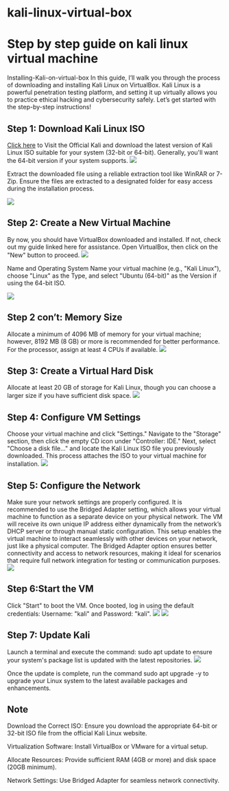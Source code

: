 # kali-linux-virtual-box
<h1>Step by step guide on kali linux virtual machine</h1> 
Installing-Kali-on-virtual-box
In this guide, I’ll walk you through the process of downloading and installing Kali Linux on VirtualBox. Kali Linux is a powerful penetration testing platform, and setting it up virtually allows you to practice ethical hacking and cybersecurity safely. Let’s get started with the step-by-step instructions!

<h2>Step 1: Download Kali Linux ISO</h2>
<a href="https://www.kali.org/get-kali/#kali-installer-images">Click here</a> to Visit the Official Kali and download the latest version of Kali Linux ISO suitable for your system (32-bit or 64-bit). Generally, you'll want the 64-bit version if your system supports.




<img src="Folder/kal1.png">




Extract the downloaded file using a reliable extraction tool like WinRAR or 7-Zip. Ensure the files are extracted to a designated folder for easy access during the installation process.




<img src="Folder/kal2.jpg">



<h2>Step 2: Create a New Virtual Machine</h2>
By now, you should have VirtualBox downloaded and installed. If not, check out my guide linked here for assistance. Open VirtualBox, then click on the "New" button to proceed.





<img src="Folder/kal 3.jpg">


Name and Operating System
Name your virtual machine (e.g., "Kali Linux"), choose "Linux" as the Type, and select "Ubuntu (64-bit)" as the Version if using the 64-bit ISO.



<img src="Folder/kal 4.png">



<h2>Step 2 con’t: Memory Size</h2>
Allocate a minimum of 4096 MB of memory for your virtual machine; however, 8192 MB (8 GB) or more is recommended for better performance. For the processor, assign at least 4 CPUs if available.




<img src="Folder/kal 5.png">



<h2>Step 3: Create a Virtual Hard Disk</h2>
Allocate at least 20 GB of storage for Kali Linux, though you can choose a larger size if you have sufficient disk space.




<img src="Folder/kal 6.png">



<h2>Step 4: Configure VM Settings</h2>
Choose your virtual machine and click "Settings." Navigate to the "Storage" section, then click the empty CD icon under "Controller: IDE." Next, select "Choose a disk file..." and locate the Kali Linux ISO file you previously downloaded. This process attaches the ISO to your virtual machine for installation.




<img src="Folder/kal 7.jpg">



<h2>Step 5: Configure the Network</h2>
Make sure your network settings are properly configured. It is recommended to use the Bridged Adapter setting, which allows your virtual machine to function as a separate device on your physical network. The VM will receive its own unique IP address either dynamically from the network’s DHCP server or through manual static configuration. This setup enables the virtual machine to interact seamlessly with other devices on your network, just like a physical computer. The Bridged Adapter option ensures better connectivity and access to network resources, making it ideal for scenarios that require full network integration for testing or communication purposes.



<img src="Folder/kal 8.png">




<h2>Step 6:Start the VM</h2>
Click "Start" to boot the VM. Once booted, log in using the default credentials: Username: "kali" and Password: "kali".




<img src="Folder/kal 9.png">



<img src="Folder/kal 10.png">




<h2>Step 7: Update Kali</h2>
Launch a terminal and execute the command: sudo apt update to ensure your system's package list is updated with the latest repositories.



<img src="Folder/kal 11.png">



Once the update is complete, run the command sudo apt upgrade -y to upgrade your Linux system to the latest available packages and enhancements.



<h2>Note</h2>
Download the Correct ISO: Ensure you download the appropriate 64-bit or 32-bit ISO file from the official Kali Linux website.

Virtualization Software: Install VirtualBox or VMware for a virtual setup.

Allocate Resources: Provide sufficient RAM (4GB or more) and disk space (20GB minimum).

Network Settings: Use Bridged Adapter for seamless network connectivity.
